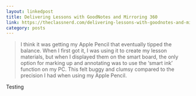 ```yaml
---
layout: linkedpost
title: Delivering Lessons with GoodNotes and Mirroring 360
link: https://theclassnerd.com/delivering-lessons-with-goodnotes-and-mirroring-360-912b8d108bfe#.geyks5stm
category: posts
---
```


> I think it was getting my Apple Pencil that eventually tipped the balance. When I first got it, I was using it to create my lesson materials, but when I displayed them on the smart board, the only option for marking up and annotating was to use the ‘smart ink’ function on my PC. This felt buggy and clumsy compared to the precision I had when using my Apple Pencil.

Testing